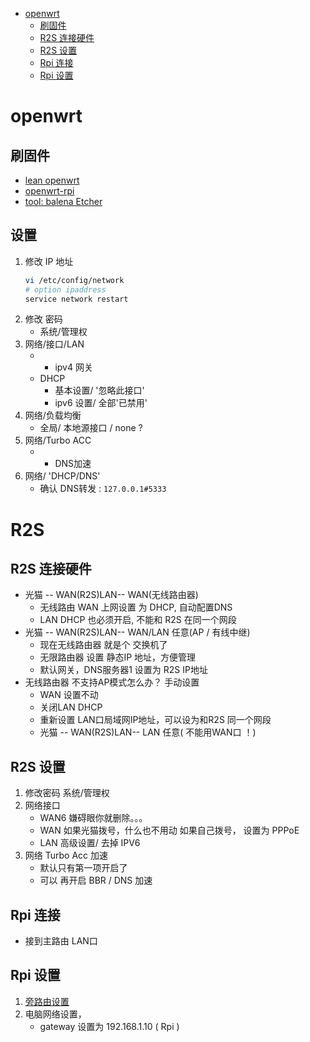 [](...menustart)

- [openwrt](#27d03b6f0fc0a15464669d7950529cae)
    - [刷固件](#066d67c2a791210e63c8e6777ff65294)
    - [R2S 连接硬件](#752b8691dd263cd43606d53be8c481fd)
    - [R2S 设置](#50253fdec44f8701e984f78844b449a5)
    - [Rpi 连接](#510b0501c2ea4da197aed7494488e288)
    - [Rpi 设置](#f669ab422f5fcf79de0338fae12db0ea)

[](...menuend)


<h2 id="27d03b6f0fc0a15464669d7950529cae"></h2>

# openwrt

<h2 id="066d67c2a791210e63c8e6777ff65294"></h2>

## 刷固件

- [lean openwrt](https://github.com/coolsnowwolf/lede)
- [openwrt-rpi](https://github.com/SulingGG/Openwrt-rpi)
- [tool: balena Etcher](https://www.balena.io/etcher/?ref=etcher_footer)

## 设置

1. 修改 IP 地址
    ```bash
    vi /etc/config/network
    # option ipaddress
    service network restart
    ```
2. 修改 密码
    - 系统/管理权
3. 网络/接口/LAN
    - + ipv4 网关
    - DHCP
        - 基本设置/ '忽略此接口'
        - ipv6 设置/ 全部'已禁用'
4. 网络/负载均衡
    - 全局/ 本地源接口 / none ?
5. 网络/Turbo ACC
    - + DNS加速
6. 网络/ 'DHCP/DNS'
    - 确认 DNS转发 :  `127.0.0.1#5333`


# R2S

<h2 id="752b8691dd263cd43606d53be8c481fd"></h2>

## R2S 连接硬件

- 光猫 -- WAN(R2S)LAN-- WAN(无线路由器)
    - 无线路由 WAN 上网设置 为 DHCP, 自动配置DNS
    - LAN DHCP 也必须开启, 不能和 R2S 在同一个网段
- 光猫 -- WAN(R2S)LAN-- WAN/LAN 任意(AP / 有线中继)
    - 现在无线路由器 就是个 交换机了
    - 无限路由器 设置 静态IP 地址，方便管理
    - 默认网关，DNS服务器1 设置为 R2S IP地址
- 无线路由器 不支持AP模式怎么办？ 手动设置
    - WAN 设置不动
    - 关闭LAN DHCP
    - 重新设置 LAN口局域网IP地址，可以设为和R2S 同一个网段
    - 光猫 -- WAN(R2S)LAN-- LAN 任意( 不能用WAN口 ！)



<h2 id="50253fdec44f8701e984f78844b449a5"></h2>

## R2S 设置

1. 修改密码  系统/管理权
2. 网络接口
	- WAN6  嫌碍眼你就删除。。。
	- WAN   如果光猫拨号，什么也不用动
			如果自己拨号， 设置为 PPPoE
	- LAN   高级设置/ 去掉 IPV6
3. 网络 Turbo Acc 加速
    - 默认只有第一项开启了
    - 可以 再开启 BBR / DNS 加速

<h2 id="510b0501c2ea4da197aed7494488e288"></h2>

## Rpi 连接

- 接到主路由 LAN口

<h2 id="f669ab422f5fcf79de0338fae12db0ea"></h2>

## Rpi 设置

1. [旁路由设置](https://mlapp.cn/1008.html)
2. 电脑网络设置，
    - gateway 设置为 192.168.1.10 ( Rpi )

